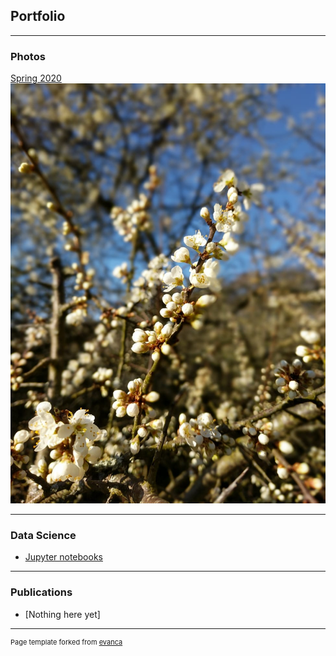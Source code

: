 ## Portfolio

---

### Photos 

[Spring 2020](/spring2020)
<img src="images/FlowersSprint2020.jpeg?raw=true"/>

---

### Data Science

- [Jupyter notebooks](https://github.com/differenczi)

---

### Publications

- [Nothing here yet]



---
<p style="font-size:11px">Page template forked from <a href="https://github.com/evanca/quick-portfolio">evanca</a></p>
<!-- Remove above link if you don't want to attibute -->
